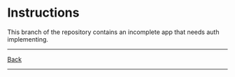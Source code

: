 # Instructions

This branch of the repository contains an incomplete app that needs auth implementing.

---

[Back](./README.md)

---
